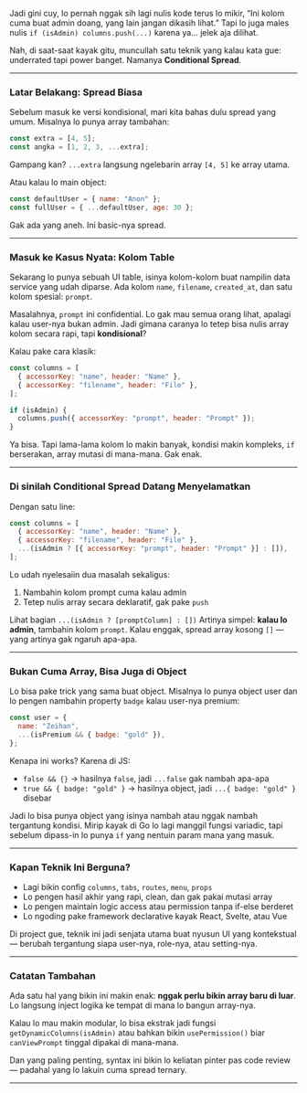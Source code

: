 
Jadi gini cuy, lo pernah nggak sih lagi nulis kode terus lo mikir,
“Ini kolom cuma buat admin doang, yang lain jangan dikasih lihat.”
Tapi lo juga males nulis `if (isAdmin) columns.push(...)` karena ya… jelek aja dilihat.

Nah, di saat-saat kayak gitu, muncullah satu teknik yang kalau kata gue: underrated tapi power banget. Namanya **Conditional Spread**.

---

### Latar Belakang: Spread Biasa

Sebelum masuk ke versi kondisional, mari kita bahas dulu spread yang umum. Misalnya lo punya array tambahan:

```js
const extra = [4, 5];
const angka = [1, 2, 3, ...extra];
```

Gampang kan? `...extra` langsung ngelebarin array `[4, 5]` ke array utama.

Atau kalau lo main object:

```js
const defaultUser = { name: "Anon" };
const fullUser = { ...defaultUser, age: 30 };
```

Gak ada yang aneh. Ini basic-nya spread.

---

### Masuk ke Kasus Nyata: Kolom Table

Sekarang lo punya sebuah UI table, isinya kolom-kolom buat nampilin data service yang udah diparse. Ada kolom `name`, `filename`, `created_at`, dan satu kolom spesial: `prompt`.

Masalahnya, `prompt` ini confidential. Lo gak mau semua orang lihat, apalagi kalau user-nya bukan admin.
Jadi gimana caranya lo tetep bisa nulis array kolom secara rapi, tapi **kondisional**?

Kalau pake cara klasik:

```js
const columns = [
  { accessorKey: "name", header: "Name" },
  { accessorKey: "filename", header: "File" },
];

if (isAdmin) {
  columns.push({ accessorKey: "prompt", header: "Prompt" });
}
```

Ya bisa. Tapi lama-lama kolom lo makin banyak, kondisi makin kompleks, `if` berserakan, array mutasi di mana-mana. Gak enak.

---

### Di sinilah Conditional Spread Datang Menyelamatkan

Dengan satu line:

```js
const columns = [
  { accessorKey: "name", header: "Name" },
  { accessorKey: "filename", header: "File" },
  ...(isAdmin ? [{ accessorKey: "prompt", header: "Prompt" }] : []),
];
```

Lo udah nyelesaiin dua masalah sekaligus:

1. Nambahin kolom prompt cuma kalau admin
2. Tetep nulis array secara deklaratif, gak pake `push`

Lihat bagian `...(isAdmin ? [promptColumn] : [])`
Artinya simpel: **kalau lo admin**, tambahin kolom `prompt`. Kalau enggak, spread array kosong `[]` — yang artinya gak ngaruh apa-apa.

---

### Bukan Cuma Array, Bisa Juga di Object

Lo bisa pake trick yang sama buat object. Misalnya lo punya object user dan lo pengen nambahin property `badge` kalau user-nya premium:

```js
const user = {
  name: "Zeihan",
  ...(isPremium && { badge: "gold" }),
};
```

Kenapa ini works? Karena di JS:

* `false && {}` → hasilnya `false`, jadi `...false` gak nambah apa-apa
* `true && { badge: "gold" }` → hasilnya object, jadi `...{ badge: "gold" }` disebar

Jadi lo bisa punya object yang isinya nambah atau nggak nambah tergantung kondisi. Mirip kayak di Go lo lagi manggil fungsi variadic, tapi sebelum dipass-in lo punya `if` yang nentuin param mana yang masuk.

---

### Kapan Teknik Ini Berguna?

* Lagi bikin config `columns`, `tabs`, `routes`, `menu`, `props`
* Lo pengen hasil akhir yang rapi, clean, dan gak pakai mutasi array
* Lo pengen maintain logic access atau permission tanpa if-else berderet
* Lo ngoding pake framework declarative kayak React, Svelte, atau Vue

Di project gue, teknik ini jadi senjata utama buat nyusun UI yang kontekstual — berubah tergantung siapa user-nya, role-nya, atau setting-nya.

---

### Catatan Tambahan

Ada satu hal yang bikin ini makin enak: **nggak perlu bikin array baru di luar**. Lo langsung inject logika ke tempat di mana lo bangun array-nya.

Kalau lo mau makin modular, lo bisa ekstrak jadi fungsi `getDynamicColumns(isAdmin)` atau bahkan bikin `usePermission()` biar `canViewPrompt` tinggal dipakai di mana-mana.

Dan yang paling penting, syntax ini bikin lo keliatan pinter pas code review — padahal yang lo lakuin cuma spread ternary.

---
